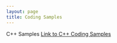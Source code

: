 ```yaml
---
layout: page
title: Coding Samples
---
```

C++ Samples
[Link to C++ Coding Samples](https://github.com/shivanikharva/C-Plus-Plus-Code "C++ Coding Samples")
